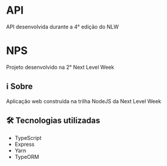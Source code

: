 # API
 API desenvolvida durante a 4° edição do NLW 

# NPS

Projeto desenvolvido na 2° Next Level Week 

## :information_source:	 Sobre
Aplicação web construída na trilha NodeJS da Next Level Week
## :hammer_and_wrench:	Tecnologias utilizadas
 - TypeScript
 - Express
 - Yarn
 - TypeORM 

    